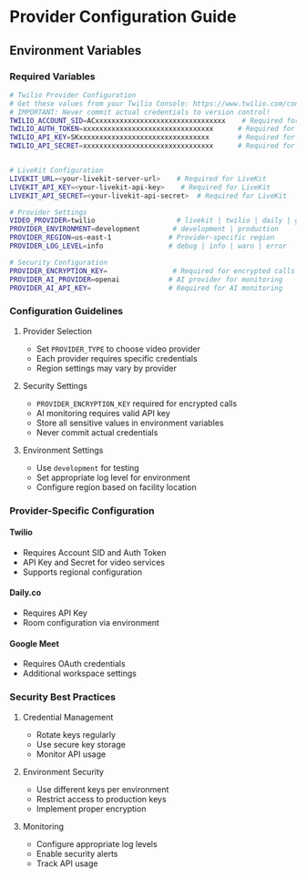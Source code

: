# Provider Configuration Guide

## Environment Variables

### Required Variables
```bash
# Twilio Provider Configuration
# Get these values from your Twilio Console: https://www.twilio.com/console
# IMPORTANT: Never commit actual credentials to version control!
TWILIO_ACCOUNT_SID=ACxxxxxxxxxxxxxxxxxxxxxxxxxxxxxxxx    # Required for Twilio
TWILIO_AUTH_TOKEN=xxxxxxxxxxxxxxxxxxxxxxxxxxxxxxxx      # Required for Twilio
TWILIO_API_KEY=SKxxxxxxxxxxxxxxxxxxxxxxxxxxxxxxxx       # Required for Twilio
TWILIO_API_SECRET=xxxxxxxxxxxxxxxxxxxxxxxxxxxxxxxx      # Required for Twilio


# LiveKit Configuration
LIVEKIT_URL=<your-livekit-server-url>    # Required for LiveKit
LIVEKIT_API_KEY=<your-livekit-api-key>    # Required for LiveKit
LIVEKIT_API_SECRET=<your-livekit-api-secret>  # Required for LiveKit

# Provider Settings
VIDEO_PROVIDER=twilio                    # livekit | twilio | daily | google-meet
PROVIDER_ENVIRONMENT=development        # development | production
PROVIDER_REGION=us-east-1              # Provider-specific region
PROVIDER_LOG_LEVEL=info                # debug | info | warn | error

# Security Configuration
PROVIDER_ENCRYPTION_KEY=                # Required for encrypted calls
PROVIDER_AI_PROVIDER=openai            # AI provider for monitoring
PROVIDER_AI_API_KEY=                   # Required for AI monitoring
```

### Configuration Guidelines

1. Provider Selection
   - Set `PROVIDER_TYPE` to choose video provider
   - Each provider requires specific credentials
   - Region settings may vary by provider

2. Security Settings
   - `PROVIDER_ENCRYPTION_KEY` required for encrypted calls
   - AI monitoring requires valid API key
   - Store all sensitive values in environment variables
   - Never commit actual credentials

3. Environment Settings
   - Use `development` for testing
   - Set appropriate log level for environment
   - Configure region based on facility location

### Provider-Specific Configuration

#### Twilio
- Requires Account SID and Auth Token
- API Key and Secret for video services
- Supports regional configuration

#### Daily.co
- Requires API Key
- Room configuration via environment

#### Google Meet
- Requires OAuth credentials
- Additional workspace settings

### Security Best Practices
1. Credential Management
   - Rotate keys regularly
   - Use secure key storage
   - Monitor API usage

2. Environment Security
   - Use different keys per environment
   - Restrict access to production keys
   - Implement proper encryption

3. Monitoring
   - Configure appropriate log levels
   - Enable security alerts
   - Track API usage

